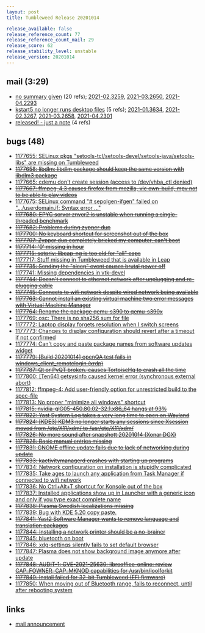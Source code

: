 ```yaml
---
layout: post
title: Tumbleweed Release 20201014

release_available: false
release_reference_count: 77
release_reference_count_mail: 29
release_score: 62
release_stability_level: unstable
release_version: 20201014
---
```


## mail (3:29)

- [no summary given](https://github.com/boombatower/tumbleweed-review/issues/10) (20 refs); [2021-02.3259](https://github.com/boombatower/tumbleweed-review/issues/10), [2021-03.2650](https://github.com/boombatower/tumbleweed-review/issues/10), [2021-04.2293](https://github.com/boombatower/tumbleweed-review/issues/10)
- [kstart5 no longer runs desktop files](https://lists.opensuse.org/opensuse-factory/2020-10/msg00135.html) (5 refs); [2021-01.3634](https://github.com/boombatower/tumbleweed-review/issues/10), [2021-02.3267](https://github.com/boombatower/tumbleweed-review/issues/10), [2021-03.2658](https://github.com/boombatower/tumbleweed-review/issues/10), [2021-04.2301](https://github.com/boombatower/tumbleweed-review/issues/10)
- [released! - just a note](https://lists.opensuse.org/opensuse-factory/2020-10/msg00155.html) (4 refs)

## bugs (48)

<!--more-->

- [1177655: SELinux pkgs "setools-tcl/setools-devel/setools-java/setools-libs" are missing on Tumbleweed](https://bugzilla.opensuse.org/show_bug.cgi?id=1177655)
- ~~[1177658: libdlm: libdlm package should keep the same version with libdlm3 package](https://bugzilla.opensuse.org/show_bug.cgi?id=1177658)~~
- [1177665: cdemu don't create session (access to /dev/vhba_ctl denied)](https://bugzilla.opensuse.org/show_bug.cgi?id=1177665)
- ~~[1177667: ffmpeg-4.3 causes firefox from mozilla, vlc own-build, mpv not to be able to play videos](https://bugzilla.opensuse.org/show_bug.cgi?id=1177667)~~
- [1177675: SELinux command "# sepolgen-ifgen" failed on ".../userdomain.if: Syntax error ..."](https://bugzilla.opensuse.org/show_bug.cgi?id=1177675)
- ~~[1177680: EPYC server znver2 is unstable when running a single-threaded benchmark](https://bugzilla.opensuse.org/show_bug.cgi?id=1177680)~~
- ~~[1177682: Problems during zypper dup](https://bugzilla.opensuse.org/show_bug.cgi?id=1177682)~~
- ~~[1177700: No keyboard shortcut for screenshot out of the box](https://bugzilla.opensuse.org/show_bug.cgi?id=1177700)~~
- ~~[1177707: Zypper dup completely bricked my computer, can't boot](https://bugzilla.opensuse.org/show_bug.cgi?id=1177707)~~
- ~~[1177714: '0' missing in hour](https://bugzilla.opensuse.org/show_bug.cgi?id=1177714)~~
- ~~[1177715: setpriv: libcap-ng is too old for "all" caps](https://bugzilla.opensuse.org/show_bug.cgi?id=1177715)~~
- [1177717: Stuff missing in Tumbleweed that is available in Leap](https://bugzilla.opensuse.org/show_bug.cgi?id=1177717)
- ~~[1177735: Sending the "sleep" event causes brutal power off](https://bugzilla.opensuse.org/show_bug.cgi?id=1177735)~~
- [1177741: Missing dependencies in vtk-devel](https://bugzilla.opensuse.org/show_bug.cgi?id=1177741)
- ~~[1177744: Doesn't connect to ethernet network after unplugging and re-plugging cable](https://bugzilla.opensuse.org/show_bug.cgi?id=1177744)~~
- ~~[1177745: Connects to wifi network despite wired network being available](https://bugzilla.opensuse.org/show_bug.cgi?id=1177745)~~
- ~~[1177763: Cannot install an existing virtual machine two error messages with Virtual Machine Manager](https://bugzilla.opensuse.org/show_bug.cgi?id=1177763)~~
- ~~[1177764: Rename the package qemu-s390 to qemu-s390x](https://bugzilla.opensuse.org/show_bug.cgi?id=1177764)~~
- [1177769: osc: There is no sha256 sum for file](https://bugzilla.opensuse.org/show_bug.cgi?id=1177769)
- [1177772: Laptop display forgets resolution when I switch screens](https://bugzilla.opensuse.org/show_bug.cgi?id=1177772)
- [1177773: Changes to display configuration should revert after a timeout if not confirmed](https://bugzilla.opensuse.org/show_bug.cgi?id=1177773)
- [1177774: Can't copy and paste package names from software updates widget](https://bugzilla.opensuse.org/show_bug.cgi?id=1177774)
- ~~[1177779: \[Build 20201014\] openQA test fails in windows_client_remotelogin (xrdp)](https://bugzilla.opensuse.org/show_bug.cgi?id=1177779)~~
- ~~[1177787: Qt or PyQT broken, causes TortoiseHg to crash all the time](https://bugzilla.opensuse.org/show_bug.cgi?id=1177787)~~
- [1177800: \[Ten64\] getsysinfo caused kernel error (synchronous external abort)](https://bugzilla.opensuse.org/show_bug.cgi?id=1177800)
- [1177812: ffmpeg-4: Add user-friendly option for unrestricted build to the spec-file](https://bugzilla.opensuse.org/show_bug.cgi?id=1177812)
- [1177813: No proper "minimize all windows" shortcut](https://bugzilla.opensuse.org/show_bug.cgi?id=1177813)
- ~~[1177815: nvidia-glG05-450.80.02-32.1.x86_64 hangs at 93%](https://bugzilla.opensuse.org/show_bug.cgi?id=1177815)~~
- ~~[1177822: Yast  System Log takes a very long time to open on Wayland](https://bugzilla.opensuse.org/show_bug.cgi?id=1177822)~~
- ~~[1177824: \[KDE3\] KDM3 no longer starts any sessions since Xsession moved from /etc/X11/xdm/ to /usr/etc/X11/xdm/](https://bugzilla.opensuse.org/show_bug.cgi?id=1177824)~~
- ~~[1177826: No more sound after snapshott 20201014  (Xonar DGX)](https://bugzilla.opensuse.org/show_bug.cgi?id=1177826)~~
- ~~[1177828: Basic manual entries missing](https://bugzilla.opensuse.org/show_bug.cgi?id=1177828)~~
- ~~[1177831: GNOME offline update fails due to lack of networking during update](https://bugzilla.opensuse.org/show_bug.cgi?id=1177831)~~
- ~~[1177833: kactivitymanagerd crashes with starting up programs](https://bugzilla.opensuse.org/show_bug.cgi?id=1177833)~~
- [1177834: Network configuration on installation is stupidly complicated](https://bugzilla.opensuse.org/show_bug.cgi?id=1177834)
- [1177835: Take ages to launch any application from Task Manager if connected to wifi network](https://bugzilla.opensuse.org/show_bug.cgi?id=1177835)
- [1177836: No Ctrl+Alt+T shortcut for Konsole out of the box](https://bugzilla.opensuse.org/show_bug.cgi?id=1177836)
- [1177837: Installed applications show up in Launcher with a generic icon and only if you type exact complete name](https://bugzilla.opensuse.org/show_bug.cgi?id=1177837)
- ~~[1177838: Plasma Swedish localizations missing](https://bugzilla.opensuse.org/show_bug.cgi?id=1177838)~~
- [1177839: Bug with KDE 5.20 copy paste.](https://bugzilla.opensuse.org/show_bug.cgi?id=1177839)
- ~~[1177841: Yast2 Software Manager wants to remove language and translation packages](https://bugzilla.opensuse.org/show_bug.cgi?id=1177841)~~
- ~~[1177844: Installing a network printer should be a no-brainer](https://bugzilla.opensuse.org/show_bug.cgi?id=1177844)~~
- [1177845: bluetooth on boot](https://bugzilla.opensuse.org/show_bug.cgi?id=1177845)
- [1177846: xdg-settings silently fails to set default browser](https://bugzilla.opensuse.org/show_bug.cgi?id=1177846)
- [1177847: Plasma does not show background image anymore after update](https://bugzilla.opensuse.org/show_bug.cgi?id=1177847)
- ~~[1177848: AUDIT-1: CVE-2021-25630: libreoffice-online: review CAP_FOWNER, CAP_MKNOD capabilities for /usr/bin/loolforkit](https://bugzilla.opensuse.org/show_bug.cgi?id=1177848)~~
- ~~[1177849: Install failed for 32-bit Tumbleweed (EFI firmware)](https://bugzilla.opensuse.org/show_bug.cgi?id=1177849)~~
- [1177850: When moving out of Bluetooth range, fails to reconnect, until after rebooting system](https://bugzilla.opensuse.org/show_bug.cgi?id=1177850)



## links

- [mail announcement](https://github.com/boombatower/tumbleweed-review/issues/10)
